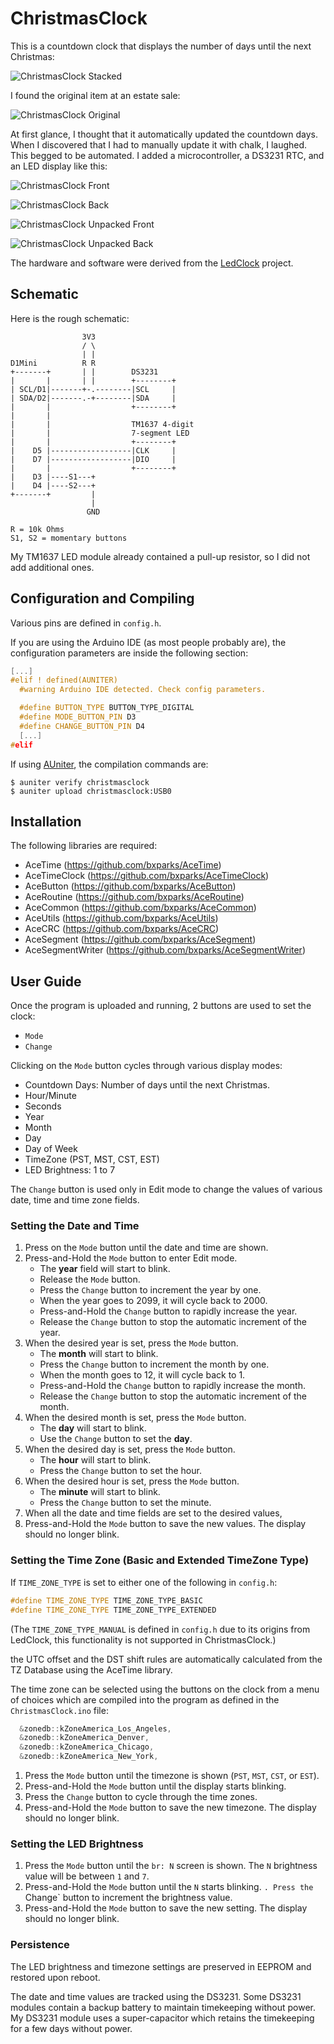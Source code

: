 # ChristmasClock

This is a countdown clock that displays the number of days until the next
Christmas:

![ChristmasClock Stacked](pics/christmasclock-stacked.jpg)

I found the original item at an estate sale:

![ChristmasClock Original](pics/christmasclock-original.jpg)

At first glance, I thought that it automatically updated the countdown days.
When I discovered that I had to manually update it with chalk, I laughed. This
begged to be automated. I added a microcontroller, a DS3231 RTC, and an LED
display like this:

![ChristmasClock Front](pics/christmasclock-front.jpg)

![ChristmasClock Back](pics/christmasclock-back.jpg)

![ChristmasClock Unpacked Front](pics/christmasclock-unpacked-front.jpg)

![ChristmasClock Unpacked Back](pics/christmasclock-unpacked-back.jpg)

The hardware and software were derived from the [LedClock](../LedClock) project.

## Schematic

Here is the rough schematic:

```
                3V3
                / \
                | |
D1Mini          R R
+-------+       | |        DS3231
|       |       | |        +--------+
| SCL/D1|-------+-.--------|SCL     |
| SDA/D2|-------.-+--------|SDA     |
|       |                  +--------+
|       |          
|       |                  TM1637 4-digit
|       |                  7-segment LED
|       |                  +--------+
|    D5 |------------------|CLK     |
|    D7 |------------------|DIO     |
|       |                  +--------+
|    D3 |----S1---+
|    D4 |----S2---+
+-------+         |
                  |
                 GND

R = 10k Ohms
S1, S2 = momentary buttons
```

My TM1637 LED module already contained a pull-up resistor, so I did not add
additional ones.

## Configuration and Compiling

Various pins are defined in `config.h`.

If you are using the Arduino IDE (as most people probably are), the
configuration parameters are inside the following section:

```C++
[...]
#elif ! defined(AUNITER)
  #warning Arduino IDE detected. Check config parameters.

  #define BUTTON_TYPE BUTTON_TYPE_DIGITAL
  #define MODE_BUTTON_PIN D3
  #define CHANGE_BUTTON_PIN D4
  [...]
#elif
```

If using [AUniter](https://github.com/bxparks/AUniter), the compilation commands
are:

```
$ auniter verify christmasclock
$ auniter upload christmasclock:USB0
```

## Installation

The following libraries are required:

* AceTime (https://github.com/bxparks/AceTime)
* AceTimeClock (https://github.com/bxparks/AceTimeClock)
* AceButton (https://github.com/bxparks/AceButton)
* AceRoutine (https://github.com/bxparks/AceRoutine)
* AceCommon (https://github.com/bxparks/AceCommon)
* AceUtils (https://github.com/bxparks/AceUtils)
* AceCRC (https://github.com/bxparks/AceCRC)
* AceSegment (https://github.com/bxparks/AceSegment)
* AceSegmentWriter (https://github.com/bxparks/AceSegmentWriter)

## User Guide

Once the program is uploaded and running, 2 buttons are used to set the clock:

* `Mode`
* `Change`

Clicking on the `Mode` button cycles through various display modes:

* Countdown Days: Number of days until the next Christmas.
* Hour/Minute
* Seconds
* Year
* Month
* Day
* Day of Week
* TimeZone (PST, MST, CST, EST)
* LED Brightness: 1 to 7

The `Change` button is used only in Edit mode to change the values of various
date, time and time zone fields.

### Setting the Date and Time

1. Press on the `Mode` button until the date and time are shown.
1. Press-and-Hold the `Mode` button to enter Edit mode.
    * The **year** field will start to blink.
    * Release the `Mode` button.
    * Press the `Change` button to increment the year by one.
    * When the year goes to 2099, it will cycle back to 2000.
    * Press-and-Hold the `Change` button to rapidly increase the year.
    * Release the `Change` button to stop the automatic increment of the year.
1. When the desired year is set, press the `Mode` button.
    * The **month** will start to blink.
    * Press the `Change` button to increment the month by one.
    * When the month goes to 12, it will cycle back to 1.
    * Press-and-Hold the `Change` button to rapidly increase the month.
    * Release the `Change` button to stop the automatic increment of the month.
1. When the desired month is set, press the `Mode` button.
    * The **day** will start to blink.
    * Use the `Change` button to set the **day**.
1. When the desired day is set, press the `Mode` button.
    * The **hour** will start to blink.
    * Press the `Change` button to set the hour.
1. When the desired hour is set, press the `Mode` button.
    * The **minute** will start to blink.
    * Press the `Change` button to set the minute.
1. When all the date and time fields are set to the desired values,
1. Press-and-Hold the `Mode` button to save the new values. The display should
   no longer blink.

### Setting the Time Zone (Basic and Extended TimeZone Type)

If `TIME_ZONE_TYPE` is set to either one of the following in `config.h`:

```C++
#define TIME_ZONE_TYPE TIME_ZONE_TYPE_BASIC
#define TIME_ZONE_TYPE TIME_ZONE_TYPE_EXTENDED
```

(The `TIME_ZONE_TYPE_MANUAL` is defined in `config.h` due to its origins from
LedClock, this functionality is not supported in ChristmasClock.)

the UTC offset and the DST shift rules are automatically calculated
from the TZ Database using the AceTime library.

The time zone can be selected using the buttons on the clock from a menu of
choices which are compiled into the program as defined in the
`ChristmasClock.ino` file:

```C++
  &zonedb::kZoneAmerica_Los_Angeles,
  &zonedb::kZoneAmerica_Denver,
  &zonedb::kZoneAmerica_Chicago,
  &zonedb::kZoneAmerica_New_York,
```

1. Press the `Mode` button until the timezone is shown (`PST`, `MST`, `CST`,
   or `EST`).
1. Press-and-Hold the `Mode` button until the display starts blinking.
1. Press the `Change` button to cycle through the time zones.
1. Press-and-Hold the `Mode` button to save the new timezone. The display should
   no longer blink.

### Setting the LED Brightness

1. Press the `Mode` button until the `br: N` screen is shown. The `N` brightness
   value will be between `1` and `7`.
1. Press-and-Hold the `Mode` button until the `N` starts blinking.
   `. Press the `Change` button to increment the brightness value.
1. Press-and-Hold the `Mode` button to save the new setting. The display should
   no longer blink.

### Persistence

The LED brightness and timezone settings are preserved in EEPROM and restored
upon reboot.

The date and time values are tracked using the DS3231. Some DS3231 modules
contain a backup battery to maintain timekeeping without power. My DS3231 module
uses a super-capacitor which retains the timekeeping for a few days without
power.
